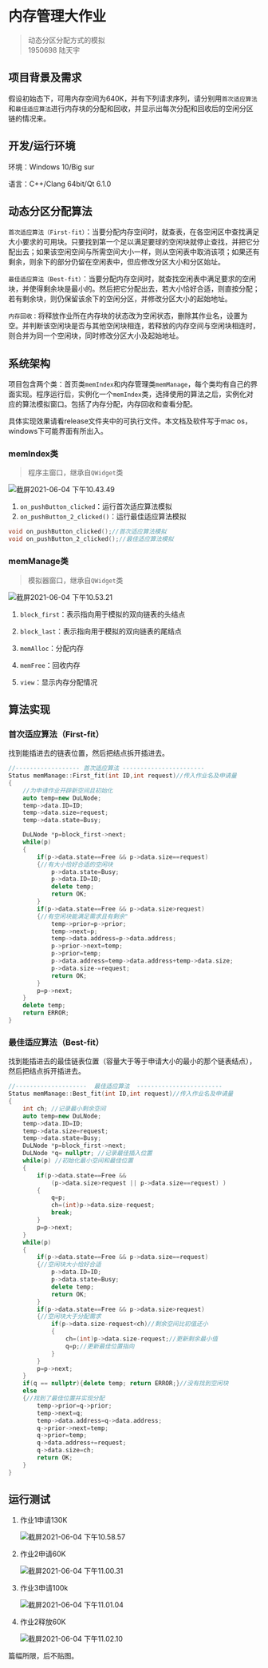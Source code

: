 # 内存管理大作业 

>  动态分区分配方式的模拟<br>1950698 陆天宇<br>

## 项目背景及需求

假设初始态下，可用内存空间为640K，并有下列请求序列，请分别用`首次适应算法`和`最佳适应算法`进行内存块的分配和回收，并显示出每次分配和回收后的空闲分区链的情况来。



## 开发/运行环境

环境：Windows 10/Big sur

语言：C++/Clang 64bit/Qt 6.1.0



## 动态分区分配算法

`首次适应算法（First-fit）`：当要分配内存空间时，就查表，在各空闲区中查找满足大小要求的可用块。只要找到第一个足以满足要球的空闲块就停止查找，并把它分配出去；如果该空闲空间与所需空间大小一样，则从空闲表中取消该项；如果还有剩余，则余下的部分仍留在空闲表中，但应修改分区大小和分区始址。

`最佳适应算法（Best-fit）`：当要分配内存空间时，就查找空闲表中满足要求的空闲块，并使得剩余块是最小的。然后把它分配出去，若大小恰好合适，则直按分配；若有剩余块，则仍保留该余下的空闲分区，并修改分区大小的起始地址。

`内存回收：`将释放作业所在内存块的状态改为空闲状态，删除其作业名，设置为空。并判断该空闲块是否与其他空闲块相连，若释放的内存空间与空闲块相连时，则合并为同一个空闲块，同时修改分区大小及起始地址。



## 系统架构

项目包含两个类：首页类`memIndex`和内存管理类`memManage`，每个类均有自己的界面实现。程序运行后，实例化一个`memIndex`类，选择使用的算法之后，实例化对应的算法模拟窗口。包括了内存分配，内存回收和查看分配。

具体实现效果请看release文件夹中的可执行文件。本文档及软件写于mac os，windows下可能界面有所出入。

### memIndex类

> 程序主窗口，继承自`QWidget`类

 <img src="./image/截屏2021-06-04 下午10.43.49.png" alt="截屏2021-06-04 下午10.43.49" style="zoom:100%;" />

1. `on_pushButton_clicked`：运行首次适应算法模拟
2. `on_pushButton_2_clicked()`：运行最佳适应算法模拟

```c++
void on_pushButton_clicked();//首次适应算法模拟
void on_pushButton_2_clicked();//最佳适应算法模拟
```

### memManage类

> 模拟器窗口，继承自`QWidget`类

 <img src="./image/截屏2021-06-04 下午10.53.21.png" alt="截屏2021-06-04 下午10.53.21" style="zoom:100%;" />

1. `block_first`：表示指向用于模拟的双向链表的头结点

2. `block_last`：表示指向用于模拟的双向链表的尾结点

3. `memAlloc`：分配内存

4. `memFree`：回收内存

5. `view`：显示内存分配情况

   

## 算法实现

### 首次适应算法（First-fit）

找到能插进去的链表位置，然后把结点拆开插进去。

```c++
//------------------ 首次适应算法 -----------------------
Status memManage::First_fit(int ID,int request)//传入作业名及申请量
{
    //为申请作业开辟新空间且初始化
    auto temp=new DuLNode;
    temp->data.ID=ID;
    temp->data.size=request;
    temp->data.state=Busy;

    DuLNode *p=block_first->next;
    while(p)
    {
        if(p->data.state==Free && p->data.size==request)
        {//有大小恰好合适的空闲块
            p->data.state=Busy;
            p->data.ID=ID;
            delete temp;
            return OK;
        }
        if(p->data.state==Free && p->data.size>request)
        {//有空闲块能满足需求且有剩余"
            temp->prior=p->prior;
            temp->next=p;
            temp->data.address=p->data.address;
            p->prior->next=temp;
            p->prior=temp;
            p->data.address=temp->data.address+temp->data.size;
            p->data.size-=request;
            return OK;
        }
        p=p->next;
    }
    delete temp;
    return ERROR;
}
```

### 最佳适应算法（Best-fit）

找到能插进去的最佳链表位置（容量大于等于申请大小的最小的那个链表结点），然后把结点拆开插进去。

```c++
//--------------------  最佳适应算法  ------------------------
Status memManage::Best_fit(int ID,int request)//传入作业名及申请量
{
    int ch; //记录最小剩余空间
    auto temp=new DuLNode;
    temp->data.ID=ID;
    temp->data.size=request;
    temp->data.state=Busy;
    DuLNode *p=block_first->next;
    DuLNode *q= nullptr; //记录最佳插入位置
    while(p) //初始化最小空间和最佳位置
    {
        if(p->data.state==Free &&
            (p->data.size>request || p->data.size==request) )
        {
            q=p;
            ch=(int)p->data.size-request;
            break;
        }
        p=p->next;
    }
    while(p)
    {
        if(p->data.state==Free && p->data.size==request)
        {//空闲块大小恰好合适
            p->data.ID=ID;
            p->data.state=Busy;
            delete temp;
            return OK;
        }
        if(p->data.state==Free && p->data.size>request)
        {//空闲块大于分配需求
            if(p->data.size-request<ch)//剩余空间比初值还小
            {
                ch=(int)p->data.size-request;//更新剩余最小值
                q=p;//更新最佳位置指向
            }
        }
        p=p->next;
    }
    if(q == nullptr){delete temp; return ERROR;}//没有找到空闲块
    else
    {//找到了最佳位置并实现分配
        temp->prior=q->prior;
        temp->next=q;
        temp->data.address=q->data.address;
        q->prior->next=temp;
        q->prior=temp;
        q->data.address+=request;
        q->data.size=ch;
        return OK;
    }
}
```

## 运行测试

1. 作业1申请130K

    <img src="./image/截屏2021-06-04 下午10.58.57.png" alt="截屏2021-06-04 下午10.58.57" style="zoom:100%;" />

2. 作业2申请60K

    <img src="./image/截屏2021-06-04 下午11.00.31.png" alt="截屏2021-06-04 下午11.00.31" style="zoom:100%;" />

3. 作业3申请100k

    <img src="./image/截屏2021-06-04 下午11.01.04.png" alt="截屏2021-06-04 下午11.01.04" style="zoom:100%;" />

4. 作业2释放60K

    <img src="./image/截屏2021-06-04 下午11.02.10.png" alt="截屏2021-06-04 下午11.02.10" style="zoom:100%;" />

篇幅所限，后不贴图。

